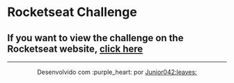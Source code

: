 # Rocketseat Challenge
## If you want to view the challenge on the Rocketseat website, <a href="https://app.rocketseat.com.br/discover/challenges/social-tree" > click here </a>
---

<center>
    <p>Desenvolvido com :purple_heart: por <a href="https://github.com/Junior042">Junior042:leaves:</a> </p>
</center>